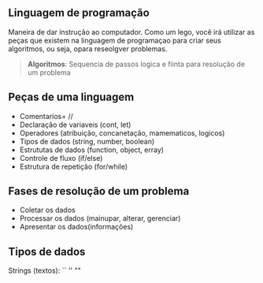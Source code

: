 

## Linguagem de programação

Maneira de dar instrução ao computador.
Como um lego, você irá utilizar as peças que existem na linguagem de programaçao para criar seus algoritmos, ou seja, opara reseolgver problemas.

> **Algoritmos**: Sequencia de passos logica e fiinta para resolução de um problema

## Peças de uma linguagem

- Comentarios= //
- Declaração de variaveis (cont, let)
- Operadores (atribuição, concanetação, mamematicos, logicos)
- Tipos de dados (string, number, boolean)
- Estrututas de dados (function, object, erray)
- Controle de fluxo (if/else)
- Estrutura de repetição (for/while)

## Fases de resolução de um problema

- Coletar os dados
- Processar os dados (mainupar, alterar, gerenciar)
- Apresentar os dados(informações)


## Tipos de dados

Strings (textos): `` '' ""
